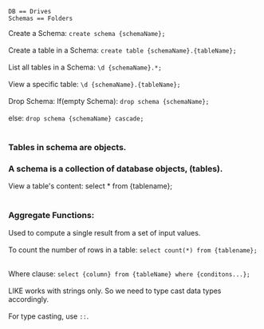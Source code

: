 `DB == Drives` <br>
`Schemas == Folders`

Create a Schema: `create schema {schemaName};`<br><br>
Create a table in a Schema: `create table {schemaName}.{tableName};`<br><br>
List all tables in a Schema: `\d {schemaName}.*;`<br><br>
View a specific table: `\d {schemaName}.{tableName};`<br><br>
Drop Schema: If(empty Schema): `drop schema {schemaName};`<br><br>
else: `drop schema {schemaName} cascade;`<br><br>

### Tables in schema are objects.

### A schema is a collection of database objects, (tables).

View a table's content: select \* from {tablename};<br><br>

### Aggregate Functions:

Used to compute a single result from a set of input values.<br><br>
To count the number of rows in a table: `select count(*) from {tablename};`<br><br>

Where clause: `select {column} from {tableName} where {conditons...};`<br><br>
LIKE works with strings only. So we need to type cast data types accordingly.<br><br>
For type casting, use `::`.<br><br>